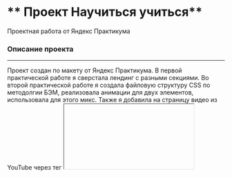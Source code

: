 # ** Проект Научиться учиться**
Проектная работа от Яндекс Практикума

### Описание проекта
--------------------
Проект создан по макету от Яндекс Практикума. В первой практической работе я сверстала лендинг с разными секциями. Во второй практической работе я создала файловую структуру CSS по методолгии БЭМ, реализовала анимации для двух элементов, использовала для этого микс. Также я добавила на страницу видео из YouTube через тег <iframe>. Для того, чтобы расположить видео поверх границ двух секций я использовала для видео отрицательный нижний внешний отступ, а для следующей секции положительный внутренний верхний отступ. Помимо этого я обернула логотипы в ссылки.

### В проекте были использованы следующие технологии:
-----------------------------------------------------
* HTML
* CSS
* Flexbox
* Методология БЭМ
* Организация файловой структуры Nested
* API Youtube
-----------------------------------------------------

### Ссылка на сайт:
[https://lighttross.github.io/how-to-learn/]

### Инструкция по развёртыванию:
--------------------------------
Клонируем репозиторий через ssh:

    git clone git@github.com:LightTross/how-to-learn.git

### Планы по доработке проекта:
-------------------------------
* адаптивная верстка
* прописать адреса для всех ссылок
* добавить форму для обратной связи
